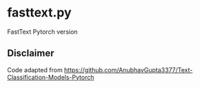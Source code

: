 # fasttext.py
FastText Pytorch version

## Disclaimer
Code adapted from https://github.com/AnubhavGupta3377/Text-Classification-Models-Pytorch
